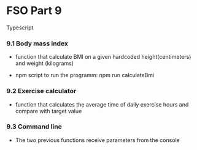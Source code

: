 # FSO Part 9

  Typescript 

### 9.1 Body mass index

  - function that calculate BMI on a given hardcoded height(centimeters) and weight (kilograms)

  - npm script to run the programm: npm run calculateBmi

### 9.2 Exercise calculator

  - function that calculates the average time of daily exercise hours and compare with target value

### 9.3 Command line

  - The two previous functions receive parameters from the console